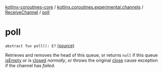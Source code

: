 [kotlinx-coroutines-core](../../index.md) / [kotlinx.coroutines.experimental.channels](../index.md) / [ReceiveChannel](index.md) / [poll](.)

# poll

`abstract fun poll(): E?` [(source)](http://github.com/kotlin/kotlinx.coroutines/tree/master/kotlinx-coroutines-core/src/main/kotlin/kotlinx/coroutines/experimental/channels/Channel.kt#L135)

Retrieves and removes the head of this queue, or returns `null` if this queue [isEmpty](is-empty.md)
or is [closed](is-closed-for-receive.md) *normally*,
or throws the original [close](../-send-channel/close.md) cause exception if the channel has *failed*.

